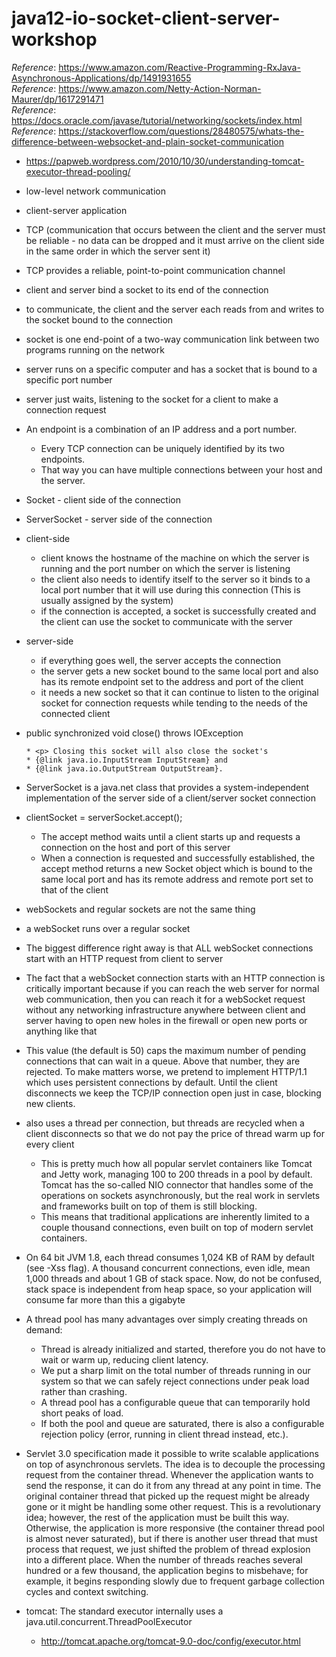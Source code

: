 # java12-io-socket-client-server-workshop

_Reference_: https://www.amazon.com/Reactive-Programming-RxJava-Asynchronous-Applications/dp/1491931655  
_Reference_: https://www.amazon.com/Netty-Action-Norman-Maurer/dp/1617291471  
_Reference_: https://docs.oracle.com/javase/tutorial/networking/sockets/index.html
_Reference_: https://stackoverflow.com/questions/28480575/whats-the-difference-between-websocket-and-plain-socket-communication
* https://papweb.wordpress.com/2010/10/30/understanding-tomcat-executor-thread-pooling/

* low-level network communication
* client-server application
* TCP (communication that occurs between the client and the server must be reliable - no data can be dropped and it 
must arrive on the client side in the same order in which the server sent it)
* TCP provides a reliable, point-to-point communication channel
* client and server bind a socket to its end of the connection
* to communicate, the client and the server each reads from and writes to the socket bound to the connection
* socket is one end-point of a two-way communication link between two programs running on the network
* server runs on a specific computer and has a socket that is bound to a specific port number
* server just waits, listening to the socket for a client to make a connection request
* An endpoint is a combination of an IP address and a port number. 
    * Every TCP connection can be uniquely identified by its two endpoints. 
    * That way you can have multiple connections between your host and the server.
* Socket - client side of the connection
* ServerSocket - server side of the connection
* client-side
    * client knows the hostname of the machine on which the server is running and the port number on which the 
    server is listening
    * the client also needs to identify itself to the server so it binds to a local port number that it will use 
    during this connection (This is usually assigned by the system)
    * if the connection is accepted, a socket is successfully created and the client can use the socket to communicate 
    with the server
* server-side
    * if everything goes well, the server accepts the connection
    * the server gets a new socket bound to the same local port and also has its remote endpoint set to the address 
    and port of the client
    * it needs a new socket so that it can continue to listen to the original socket for connection requests while 
    tending to the needs of the connected client
* public synchronized void close() throws IOException
    ```
    * <p> Closing this socket will also close the socket's
    * {@link java.io.InputStream InputStream} and
    * {@link java.io.OutputStream OutputStream}.
    ```
* ServerSocket is a java.net class that provides a system-independent implementation of the server side of a 
client/server socket connection
* clientSocket = serverSocket.accept();
  * The accept method waits until a client starts up and requests a connection on the host and port of this server
  *  When a connection is requested and successfully established, the accept method returns a new Socket object which 
  is bound to the same local port and has its remote address and remote port set to that of the client
* webSockets and regular sockets are not the same thing
* a webSocket runs over a regular socket
* The biggest difference right away is that ALL webSocket connections start with an HTTP request from client to server
* The fact that a webSocket connection starts with an HTTP connection is critically important because if you can 
reach the web server for normal web communication, then you can reach it for a webSocket request without any 
networking infrastructure anywhere between client and server having to open new holes in the firewall or open new 
ports or anything like that

* This value (the
  default is 50) caps the maximum number of pending connections that can wait in a
  queue. Above that number, they are rejected. To make matters worse, we pretend to
  implement HTTP/1.1 which uses persistent connections by default. Until the client
  disconnects we keep the TCP/IP connection open just in case, blocking new clients.
* also uses a thread per
  connection, but threads are recycled when a client disconnects so that we do not pay
  the price of thread warm up for every client
  * This is pretty much how all popular
    servlet containers like Tomcat and Jetty work, managing 100 to 200 threads in a pool
    by default. Tomcat has the so-called NIO connector that handles some of the operations
    on sockets asynchronously, but the real work in servlets and frameworks built
    on top of them is still blocking.
  * This means that traditional applications are inherently
    limited to a couple thousand connections, even built on top of modern servlet
    containers.
    
* On 64 bit JVM 1.8, each
  thread consumes 1,024 KB of RAM by default (see -Xss flag). A thousand concurrent
  connections, even idle, mean 1,000 threads and about 1 GB of stack space. Now, do
  not be confused, stack space is independent from heap space, so your application will
  consume far more than this a gigabyte
  
* A thread pool has many advantages over simply creating
  threads on demand:
  * Thread is already initialized and started, therefore you do not have to wait or
  warm up, reducing client latency.
  * We put a sharp limit on the total number of threads running in our system so
  that we can safely reject connections under peak load rather than crashing.
  * A thread pool has a configurable queue that can temporarily hold short peaks of
  load.
  * If both the pool and queue are saturated, there is also a configurable rejection
  policy (error, running in client thread instead, etc.).
  
* Servlet 3.0 specification made it possible to write scalable applications on top of asynchronous
  servlets. The idea is to decouple the processing request from the container
  thread. Whenever the application wants to send the response, it can do it from any
  thread at any point in time. The original container thread that picked up the request
  might be already gone or it might be handling some other request. This is a revolutionary
  idea; however, the rest of the application must be built this way. Otherwise,
  the application is more responsive (the container thread pool is almost never saturated),
  but if there is another user thread that must process that request, we just shifted
  the problem of thread explosion into a different place. When the number of threads
  reaches several hundred or a few thousand, the application begins to misbehave; for
  example, it begins responding slowly due to frequent garbage collection cycles and
  context switching.
  
* tomcat: The standard executor internally uses a java.util.concurrent.ThreadPoolExecutor
    * http://tomcat.apache.org/tomcat-9.0-doc/config/executor.html
